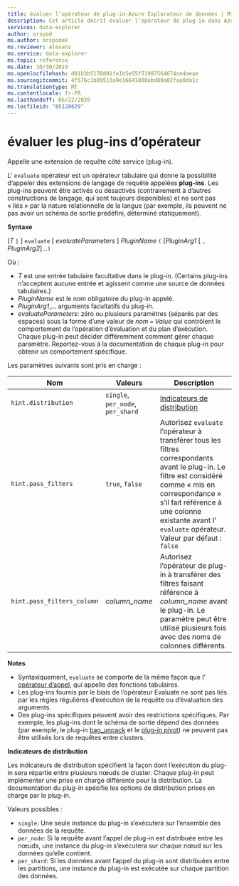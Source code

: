 ```yaml
---
title: évaluer l’opérateur de plug-in-Azure Explorateur de données | Microsoft Docs
description: Cet article décrit évaluer l’opérateur de plug-in dans Azure Explorateur de données.
services: data-explorer
author: orspod
ms.author: orspodek
ms.reviewer: alexans
ms.service: data-explorer
ms.topic: reference
ms.date: 10/30/2019
ms.openlocfilehash: d01b3b5178801fe1b5e55f51987564674ce4aeae
ms.sourcegitcommit: 4f576c1b89513a9e16641800abd80a02faa0da1c
ms.translationtype: MT
ms.contentlocale: fr-FR
ms.lasthandoff: 06/22/2020
ms.locfileid: "85128629"
---
```

# <a name="evaluate-operator-plugins"></a>évaluer les plug-ins d’opérateur

Appelle une extension de requête côté service (plug-in).

L' `evaluate` opérateur est un opérateur tabulaire qui donne la possibilité d’appeler des extensions de langage de requête appelées **plug-ins**. Les plug-ins peuvent être activés ou désactivés (contrairement à d’autres constructions de langage, qui sont toujours disponibles) et ne sont pas « liés » par la nature relationnelle de la langue (par exemple, ils peuvent ne pas avoir un schéma de sortie prédéfini, déterminé statiquement).

**Syntaxe** 

[*T* `|` ] `evaluate` [ *evaluateParameters* ] *PluginName* `(` [*PluginArg1* [ `,` *PluginArg2*]...`)`

Où :

* *T* est une entrée tabulaire facultative dans le plug-in. (Certains plug-ins n’acceptent aucune entrée et agissent comme une source de données tabulaires.)
* *PluginName* est le nom obligatoire du plug-in appelé.
* *PluginArg1*,... arguments facultatifs du plug-in.
* *evaluateParameters*: zéro ou plusieurs paramètres (séparés par des espaces) sous la forme d’une valeur de *nom* `=` *Value* qui contrôlent le comportement de l’opération d’évaluation et du plan d’exécution. Chaque plug-in peut décider différemment comment gérer chaque paramètre. Reportez-vous à la documentation de chaque plug-in pour obtenir un comportement spécifique.  

Les paramètres suivants sont pris en charge : 

  |Nom                |Valeurs                           |Description                                |
  |--------------------|---------------------------------|-------------------------------------------|
  |`hint.distribution` |`single`, `per_node`, `per_shard`| [Indicateurs de distribution](#distributionhints) |
  |`hint.pass_filters` |`true`, `false`| Autorisez `evaluate` l’opérateur à transférer tous les filtres correspondants avant le plug-in. Le filtre est considéré comme « mis en correspondance » s’il fait référence à une colonne existante avant l' `evaluate` opérateur. Valeur par défaut : `false` |
  |`hint.pass_filters_column` |*column_name*| Autorisez l’opérateur de plug-in à transférer des filtres faisant référence à *column_name* avant le plug-in. Le paramètre peut être utilisé plusieurs fois avec des noms de colonnes différents. |

**Notes**

* Syntaxiquement, `evaluate` se comporte de la même façon que l' [opérateur d’appel](./invokeoperator.md), qui appelle des fonctions tabulaires.
* Les plug-ins fournis par le biais de l’opérateur Evaluate ne sont pas liés par les règles régulières d’exécution de la requête ou d’évaluation des arguments.
* Des plug-ins spécifiques peuvent avoir des restrictions spécifiques. Par exemple, les plug-ins dont le schéma de sortie dépend des données (par exemple, le plug-in [bag_unpack](./bag-unpackplugin.md) et le [plug-in pivot](./pivotplugin.md)) ne peuvent pas être utilisés lors de requêtes entre clusters.

<a id="distributionhints"/>**Indicateurs de distribution**</a>

Les indicateurs de distribution spécifient la façon dont l’exécution du plug-in sera répartie entre plusieurs nœuds de cluster. Chaque plug-in peut implémenter une prise en charge différente pour la distribution. La documentation du plug-in spécifie les options de distribution prises en charge par le plug-in.

Valeurs possibles :

* `single`: Une seule instance du plug-in s’exécutera sur l’ensemble des données de la requête.
* `per_node`: Si la requête avant l’appel de plug-in est distribuée entre les nœuds, une instance du plug-in s’exécutera sur chaque nœud sur les données qu’elle contient.
* `per_shard`: Si les données avant l’appel du plug-in sont distribuées entre les partitions, une instance du plug-in est exécutée sur chaque partition des données.

